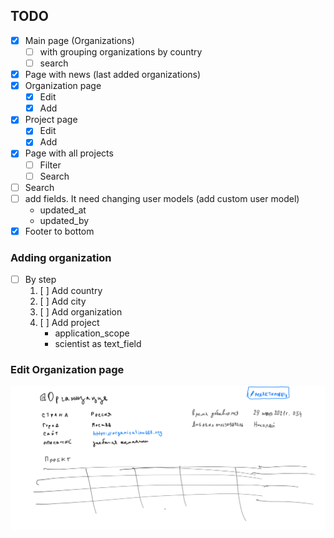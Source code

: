 
## TODO
- [x] Main page (Organizations)
    - [ ] with grouping organizations by country
    - [ ] search
- [x] Page with news (last added organizations)
- [x] Organization page
    - [x] Edit
    - [x] Add
- [x] Project page
    - [x] Edit
    - [x] Add
- [x] Page with all projects
    - [ ] Filter
    - [ ] Search
- [ ] Search
- [ ] add fields. It need changing user models (add custom user model)
    - updated_at
    - updated_by
- [x] Footer to bottom

### Adding organization
- [ ] By step
    1. [ ] Add country
    2. [ ] Add city
    3. [ ] Add organization
    4. [ ] Add project
        - application_scope
        - scientist as text_field

### Edit Organization page
![img](./images/organization_page.png)
